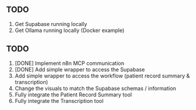 
## TODO

1. Get Supabase running locally
2. Get Ollama running locally (Docker example)

## TODO

1. [DONE] Implement n8n MCP communication
2. [DONE] Add simple wrapper to access the Supabase
3. Add simple wrapper to access the workflow (patient record summary & transcription)
4. Change the visuals to match the Supabase schemas / information
5. Fully integrate the Patient Record Summary tool
6. Fully integrate the Transcription tool
